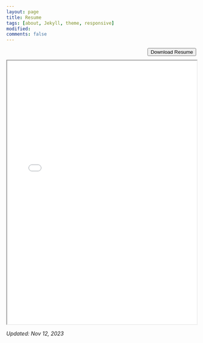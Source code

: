 ```yaml
---
layout: page
title: Resume
tags: [about, Jekyll, theme, responsive]
modified: 
comments: false
---
```



<!-- Button for downloading the resume -->
<div style="display: flex; justify-content: flex-end; margin-bottom: 10px;">
  <a href="/reports/Kumar_Kundan_Spring2024_Resume_v2.docx-1.pdf" download="Kundan_Kumar_Resume.pdf">
    <button id="downloadResumeBtn">Download Resume</button>
  </a>
</div>

<!-- Display the resume iframe immediately -->
<iframe src="/reports/Kumar_Kundan_Spring2024_Resume_v2.docx-1.pdf" width="100%" height="700px"></iframe>

*Updated: Nov 12, 2023*
